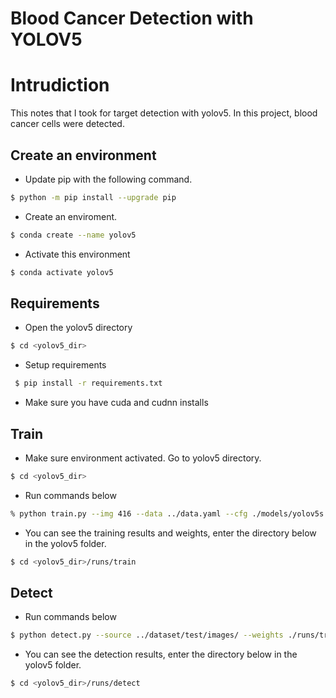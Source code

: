 # Blood Cancer Detection with YOLOV5

# Intrudiction

This notes that I took for target detection with yolov5. In this project, blood cancer cells were detected.


## Create an environment

* Update pip with the following command.
```bash
$ python -m pip install --upgrade pip
```
* Create an enviroment.
```bash 
$ conda create --name yolov5 
```
* Activate this environment
```bash
$ conda activate yolov5
```
## Requirements

* Open the yolov5 directory
```bash
$ cd <yolov5_dir>
```
* Setup requirements
```bash
 $ pip install -r requirements.txt
```
* Make sure you have cuda and cudnn installs

## Train

* Make sure environment activated. Go to yolov5 directory.
```bash
$ cd <yolov5_dir>
```

* Run commands below
```bash
% python train.py --img 416 --data ../data.yaml --cfg ./models/yolov5s.yaml  --batch 32 --epochs 50
```
* You can see the training results and  weights, enter the directory below in the yolov5 folder.

```bash
$ cd <yolov5_dir>/runs/train
```
## Detect

* Run commands below

```bash
$ python detect.py --source ../dataset/test/images/ --weights ./runs/train/exp/weights/best.pt --conf 0.4
```                                 
*  You can see the detection results, enter the directory below in the yolov5 folder.     

```bash
$ cd <yolov5_dir>/runs/detect
```
